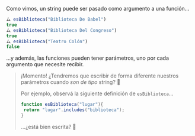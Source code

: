 Como vimos, un string puede ser pasado como argumento a una función...

```javascript
ム esBiblioteca("Biblioteca De Babel")
true
ム esBiblioteca("Biblioteca Del Congreso")
true
ム esBiblioteca("Teatro Colón")
false
```

...y además, las funciones pueden tener parámetros, uno por cada argumento que necesite recibir. 

> ¡Momento! ¿Tendremos que escribir de forma diferente nuestros parámetros cuando _son de tipo_ string? :thinking:
>
> Por ejemplo, observá la siguiente definición de `esBiblioteca`...
> 
> ```javascript
> function esBiblioteca("lugar"){
>  return "lugar".includes("biblioteca");
> }
> ```
> ...¿está bien escrita? :eyes:

